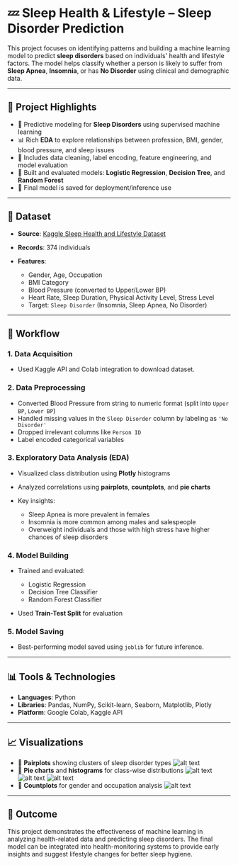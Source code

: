

# 💤 Sleep Health & Lifestyle – Sleep Disorder Prediction

This project focuses on identifying patterns and building a machine learning model to predict **sleep disorders** based on individuals' health and lifestyle factors. The model helps classify whether a person is likely to suffer from **Sleep Apnea**, **Insomnia**, or has **No Disorder** using clinical and demographic data.

---

## 📌 Project Highlights

* 🧠 Predictive modeling for **Sleep Disorders** using supervised machine learning
* 📊 Rich **EDA** to explore relationships between profession, BMI, gender, blood pressure, and sleep issues
* 🧼 Includes data cleaning, label encoding, feature engineering, and model evaluation
* 🤖 Built and evaluated models: **Logistic Regression**, **Decision Tree**, and **Random Forest**
* 💾 Final model is saved for deployment/inference use

---

## 📁 Dataset

* **Source**: [Kaggle Sleep Health and Lifestyle Dataset](https://www.kaggle.com/datasets/uom190346a/sleep-health-and-lifestyle-dataset)
* **Records**: 374 individuals
* **Features**:

  * Gender, Age, Occupation
  * BMI Category
  * Blood Pressure (converted to Upper/Lower BP)
  * Heart Rate, Sleep Duration, Physical Activity Level, Stress Level
  * Target: `Sleep Disorder` (Insomnia, Sleep Apnea, No Disorder)

---

## 🧪 Workflow

### 1. Data Acquisition

* Used Kaggle API and Colab integration to download dataset.

### 2. Data Preprocessing

* Converted Blood Pressure from string to numeric format (split into `Upper BP`, `Lower BP`)
* Handled missing values in the `Sleep Disorder` column by labeling as `'No Disorder'`
* Dropped irrelevant columns like `Person ID`
* Label encoded categorical variables

### 3. Exploratory Data Analysis (EDA)

* Visualized class distribution using **Plotly** histograms
* Analyzed correlations using **pairplots**, **countplots**, and **pie charts**
* Key insights:

  * Sleep Apnea is more prevalent in females
  * Insomnia is more common among males and salespeople
  * Overweight individuals and those with high stress have higher chances of sleep disorders

### 4. Model Building

* Trained and evaluated:

  * Logistic Regression
  * Decision Tree Classifier
  * Random Forest Classifier
* Used **Train-Test Split** for evaluation

### 5. Model Saving

* Best-performing model saved using `joblib` for future inference.

---

## 📊 Tools & Technologies

* **Languages**: Python
* **Libraries**: Pandas, NumPy, Scikit-learn, Seaborn, Matplotlib, Plotly
* **Platform**: Google Colab, Kaggle API

---

## 📈 Visualizations

* 📍 **Pairplots** showing clusters of sleep disorder types
![alt text](images/image.png)
* 📍 **Pie charts** and **histograms** for class-wise distributions
![alt text](images/image-1.png)
![alt text](images/image-4.png)
![alt text](images/image-3.png)
* 📍 **Countplots** for gender and occupation analysis
![alt text](images/image-2.png)
---

## 🧠 Outcome

This project demonstrates the effectiveness of machine learning in analyzing health-related data and predicting sleep disorders. The final model can be integrated into health-monitoring systems to provide early insights and suggest lifestyle changes for better sleep hygiene.


